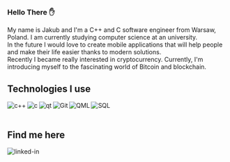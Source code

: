 ### Hello There ✋
My name is Jakub and I'm a C++ and C software engineer from Warsaw, Poland. I am currently studying computer science at an university.<br>
In the future I would love to create mobile applications that will help people and make their life easier thanks to modern solutions.<br>
Recently I became really interested in cryptocurrency. Currently, I'm introducing myself to the fascinating world of Bitcoin and blockchain.

## Technologies I use
<img align="left" alt="c++" src="https://img.shields.io/badge/-C%2B%2B-success" />
<img align="left" alt="c" src="https://img.shields.io/badge/-C-green" />
<img align="left" alt="qt" src="https://img.shields.io/badge/-Qt-yellow" />
<img align="left" alt="Git" src="https://img.shields.io/badge/-Git-orange" />
<img align="left" alt="QML" src="https://img.shields.io/badge/-QML-red" />
<img align="left" alt="SQL" src="https://img.shields.io/badge/-SQL-pink" />
<br>
<br>

## Find me here
[<img align="left" alt="linked-in" src="https://img.shields.io/badge/linkedin-%230077B5.svg?&style=for-the-badge&logo=linkedin&logoColor=white" />](https://www.linkedin.com/in/jakub-bie%C5%84-804734232/)<br>
<br>


